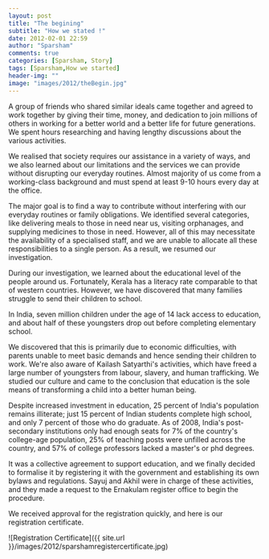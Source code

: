 ```yaml
---
layout: post
title: "The begining"
subtitle: "How we stated !"
date: 2012-02-01 22:59
author: "Sparsham"
comments: true
categories: [Sparsham, Story]
tags: [Sparsham,How we started]
header-img: ""
image: "images/2012/theBegin.jpg"
---
```


A group of friends who shared similar ideals came together and agreed to work together by giving
their time, money, and dedication to join millions of others in working for a better world and a
better life for future generations. We spent hours researching and having lengthy discussions about
the various activities.

We realised that society requires our assistance in a variety of ways, and we also learned about 
our limitations and the services we can provide without disrupting our everyday routines. Almost
majority of us come from a working-class background and must spend at least 9-10 hours every day
at the office.

The major goal is to find a way to contribute without interfering with our everyday routines or
family obligations. We identified several categories, like delivering meals to those in need near
us, visiting orphanages, and supplying medicines to those in need. However, all of this may 
necessitate the availability of a specialised staff, and we are unable to allocate all these 
responsibilities to a single person. As a result, we resumed our investigation.

During our investigation, we learned about the educational level of the people around us. Fortunately,
Kerala has a literacy rate comparable to that of western countries. However, we have discovered that
many families struggle to send their children to school.

In India, seven million children under the age of 14 lack access to education, and about half of
these youngsters drop out before completing elementary school.

We discovered that this is primarily due to economic difficulties, with parents unable to meet basic
demands and hence sending their children to work. We're also aware of Kailash Satyarthi's activities,
which have freed a large number of youngsters from labour, slavery, and human trafficking. We studied
our culture and came to the conclusion that education is the sole means of transforming a child into
a better human being.

Despite increased investment in education, 25 percent of India's population remains illiterate; just 15
percent of Indian students complete high school, and only 7 percent of those who do graduate. As of 2008,
India's post-secondary institutions only had enough seats for 7% of the country's college-age population,
25% of teaching posts were unfilled across the country, and 57% of college professors lacked a master's 
or phd degrees.

It was a collective agreement to support education, and we finally decided to formalise it by registering
it with the government and establishing its own bylaws and regulations. Sayuj and Akhil were in charge of
these activities, and they made a request to the Ernakulam register office to begin the procedure.

We received approval for the registration quickly, and here is our registration certificate.

![Registration Certificate]({{ site.url }}/images/2012/sparshamregistercertificate.jpg)

[Kailash Satyarthi]:[https://en.wikipedia.org/wiki/Kailash_Satyarthi]
 
